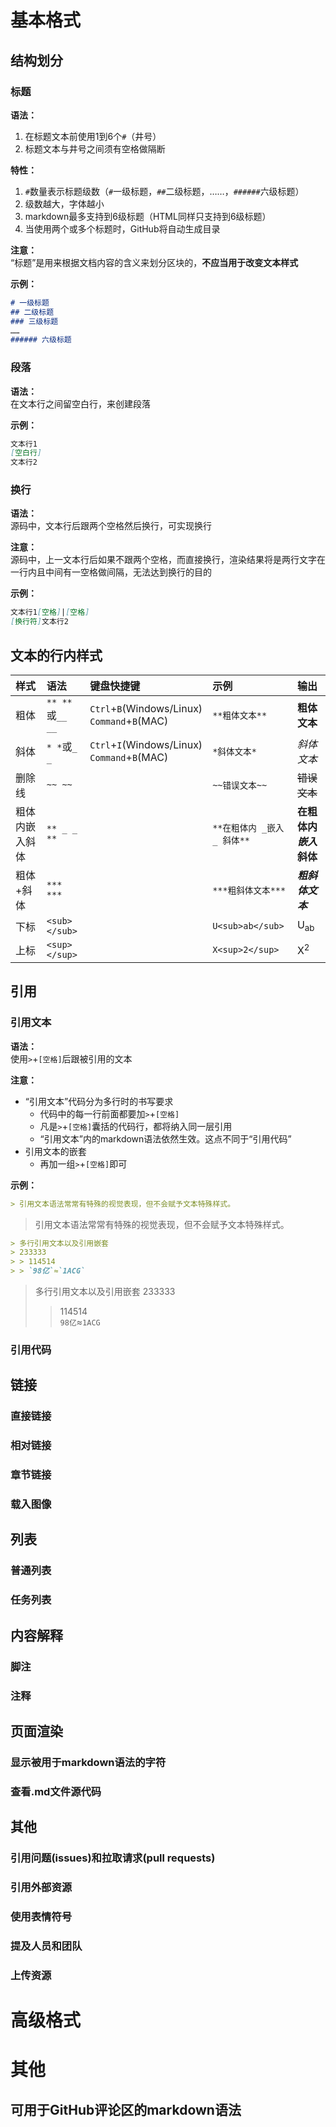 # 基本格式
## 结构划分
### 标题
**语法：**
1. 在标题文本前使用1到6个`#`（井号）
2. 标题文本与井号之间须有空格做隔断

**特性：**
1. `#`数量表示标题级数（`#`一级标题，`##`二级标题，……，`######`六级标题）
2. 级数越大，字体越小
3. markdown最多支持到6级标题（HTML同样只支持到6级标题）
4. 当使用两个或多个标题时，GitHub将自动生成目录

**注意：**  
“标题”是用来根据文档内容的含义来划分区块的，**不应当用于改变文本样式**

**示例：**
```markdown
# 一级标题
## 二级标题
### 三级标题
……
###### 六级标题
```

### 段落
**语法：**  
在文本行之间留空白行，来创建段落

**示例：**
``` markdown
文本行1
[空白行]
文本行2
```

### 换行
**语法：**  
源码中，文本行后跟两个空格然后换行，可实现换行

**注意：**  
源码中，上一文本行后如果不跟两个空格，而直接换行，渲染结果将是两行文字在一行内且中间有一空格做间隔，无法达到换行的目的

**示例：**
```markdown
文本行1[空格]|[空格]
[换行符]文本行2
```

## 文本的行内样式
|样式          |语法            |键盘快捷键                                       |示例                     |输出                      |
|:-------------|:---------------|:------------------------------------------------|:-----------------------|:-------------------------|
|粗体          |`** **`或`__ __`|`Ctrl`+`B`(Windows/Linux)<br />`Command`+`B`(MAC)|`**粗体文本**`           |**粗体文本**             |
|斜体          |`* *`或`_ _`    |`Ctrl`+`I`(Windows/Linux)<br />`Command`+`B`(MAC)|`*斜体文本*`             |*斜体文本*                |
|删除线        |`~~ ~~`         |                                                 |`~~错误文本~~`           |~~错误文本~~              |
|粗体内嵌入斜体|`** _ _ **`     |                                                 |`**在粗体内 _嵌入_ 斜体**`|**在粗体内 _嵌入_ 斜体**|
|粗体+斜体     |`*** ***`       |                                                 |`***粗斜体文本***`       |***粗斜体文本***         |
|下标          |`<sub> </sub>`  |                                                 |`U<sub>ab</sub>`         |U<sub>ab</sub>           |
|上标          |`<sup> </sup>`  |                                                 |`X<sup>2</sup>`          |X<sup>2</sup>            |

## 引用
### 引用文本
**语法：**  
使用`>`+`[空格]`后跟被引用的文本

**注意：**
- “引用文本”代码分为多行时的书写要求
  - 代码中的每一行前面都要加`>`+`[空格]`
  - 凡是`>`+`[空格]`囊括的代码行，都将纳入同一层引用
  - “引用文本”内的markdown语法依然生效。这点不同于“引用代码”
- 引用文本的嵌套
  - 再加一组`>`+`[空格]`即可

**示例：**
```markdown
> 引用文本语法常常有特殊的视觉表现，但不会赋予文本特殊样式。
```
> 引用文本语法常常有特殊的视觉表现，但不会赋予文本特殊样式。

```markdown
> 多行引用文本以及引用嵌套
> 233333
> > 114514
> > `98亿`≈`1ACG`
```
> 多行引用文本以及引用嵌套
> 233333  
> > 114514  
> > `98亿`≈`1ACG`

### 引用代码
## 链接
### 直接链接
### 相对链接
### 章节链接
### 载入图像
## 列表
### 普通列表
### 任务列表
## 内容解释
### 脚注
### 注释
## 页面渲染
### 显示被用于markdown语法的字符
### 查看.md文件源代码
## 其他
### 引用问题(issues)和拉取请求(pull requests)
### 引用外部资源
### 使用表情符号
### 提及人员和团队
### 上传资源
# 高级格式
# 其他
## 可用于GitHub评论区的markdown语法
